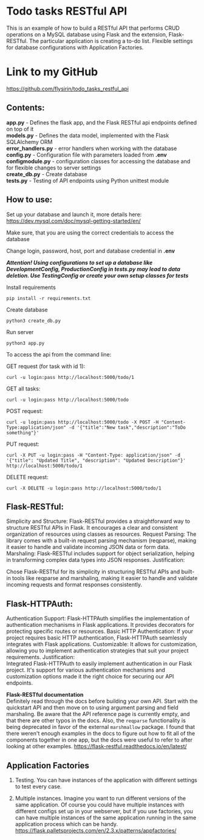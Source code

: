 # Todo tasks RESTful API  
This is an example of how to build a RESTful API that performs CRUD operations on a MySQL database using Flask and the extension, Flask-RESTful.
The particular application is creating a to-do list. Flexible settings for database configurations with Application Factories.


# Link to my GitHub
https://github.com/flysirin/todo_tasks_restful_api

## Contents:
**app.py** - Defines the flask app, and the Flask RESTful api endpoints defined on top of it      
**models.py** - Defines the data model, implemented with the Flask SQLAlchemy ORM  
**error_handlers.py** - error handlers when working with the database  
**config.py** - Configuration file with parameters loaded from **.env**   
**configmodule.py** - configuration classes for accessing the database and for flexible changes to server settings  
**create_db.py** - Create database    
**tests.py** - Testing of API endpoints using Python unittest module     


## How to use:

Set up your database and launch it, more details here:  
https://dev.mysql.com/doc/mysql-getting-started/en/

Make sure, that you are using the correct credentials to access the database

Change login, password, host, port and database credential in   **.env**  

**_Attention! Using configurations to set up a database like DevelopmentConfig, ProductionConfig in tests.py
may lead to data deletion. Use TestingConfig or create your own setup classes for tests_**  

Install requirements
```
pip install -r requirements.txt
```

Create database
```
python3 create_db.py
```
Run server
```
python3 app.py
```

To access the api from the command line:

GET request (for task with id 1):
```
curl -u login:pass http://localhost:5000/todo/1

```

GET all tasks:  
```
curl -u login:pass http://localhost:5000/todo

```
POST request:
```
curl -u login:pass http://localhost:5000/todo -X POST -H "Content-Type:application/json" -d '{"title":"New task","description":"ToDo something"}'
```

PUT request:
```
curl -X PUT -u login:pass -H "Content-Type: application/json" -d '{"title": "Updated Title", "description": "Updated Description"}' http://localhost:5000/todo/1
```

DELETE request:
```
curl -X DELETE -u login:pass http://localhost:5000/todo/1
```  

## Flask-RESTful:

Simplicity and Structure: Flask-RESTful provides a straightforward way to structure RESTful APIs in Flask. It encourages a clear and consistent organization of resources using classes as resources.
Request Parsing: The library comes with a built-in request parsing mechanism (reqparse), making it easier to handle and validate incoming JSON data or form data.
Marshaling: Flask-RESTful includes support for object serialization, helping in transforming complex data types into JSON responses.
Justification:

Chose Flask-RESTful for its simplicity in structuring RESTful APIs and built-in tools like reqparse and marshaling, making it easier to handle and validate incoming requests and format responses consistently.

## Flask-HTTPAuth:   

Authentication Support: Flask-HTTPAuth simplifies the implementation of authentication mechanisms in Flask applications. It provides decorators for protecting specific routes or resources.
Basic HTTP Authentication: If your project requires basic HTTP authentication, Flask-HTTPAuth seamlessly integrates with Flask applications.
Customizable: It allows for customization, allowing you to implement authentication strategies that suit your project requirements.
Justification:  
Integrated Flask-HTTPAuth to easily implement authentication in our Flask project. It's support for various authentication mechanisms and customization options made it the right choice for securing our API endpoints.  


**Flask-RESTful documentation**      
Definitely read through the docs before building your own API. Start with the quickstart API
and then move on to using argument parsing and field marshaling. Be aware that the API reference page
is currently empty, and that there are other typos in the docs. Also, the `reqparse` functionality is being deprecated
in favor of the external `marshmallow` package. I found that there weren't enough examples in the docs to figure out how to fit all of the components together
in one app, but the docs were useful to refer to after looking at other examples. 
https://flask-restful.readthedocs.io/en/latest/


## Application Factories  
1) Testing. You can have instances of the application with different settings to test every case.

2) Multiple instances. Imagine you want to run different versions of the same application. Of course you could have 
multiple instances with different configs set up in your webserver, but if you use factories, you can have multiple
instances of the same application running in the same application process which can be handy.
https://flask.palletsprojects.com/en/2.3.x/patterns/appfactories/
